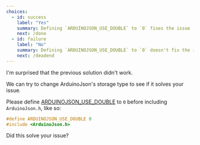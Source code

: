 ```yaml
---
choices:
  - id: success
    label: "Yes"
    summary: Defining `ARDUINOJSON_USE_DOUBLE` to `0` fixes the issue
    next: /done
  - id: failure
    label: "No"
    summary: Defining `ARDUINOJSON_USE_DOUBLE` to `0` doesn't fix the issue
    next: /deadend
---
```


I'm surprised that the previous solution didn't work.

We can try to change ArduinoJson's storage type to see if it solves your issue.

Please define [ARDUINOJSON_USE_DOUBLE](/v6/api/config/use_double/) to `0` before including `ArduinoJson.h`, like so:

```c++
#define ARDUINOJSON_USE_DOUBLE 0
#include <ArduinoJson.h>
```

Did this solve your issue?
